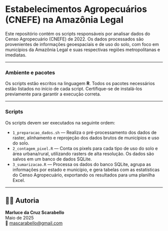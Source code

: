 # Estabelecimentos Agropecuários (CNEFE) na Amazônia Legal


Este repositório contém os scripts responsáveis por analisar dados do Censo Agropecuário (CNEFE) de 2022. Os dados processados são provenientes de informações geoespaciais e de uso do solo, com foco em municípios da Amazônia Legal e suas respectivas regiões metropolitanas e imediatas.

---

### Ambiente e pacotes

Os scripts estão escritos na linguagem **R**.
Todos os pacotes necessários estão listados no início de cada script. Certifique-se de instalá-los previamente para garantir a execução correta.

---

###  Scripts

Os scripts devem ser executados na seguinte ordem:

- `1_preparacao_dados.sh` — Realiza o pré-processamento dos dados de raster, alinhamento e reprojeção dos dados brutos de municípios e uso do solo.
- `2_contagem_pixel.R` — Conta os pixels para cada tipo de uso do solo e área urbana/rural, utilizando rasters de alta resolução. Os dados são salvos em um banco de dados SQLite.
- `3_sumarizacao.R` — Processa os dados do banco SQLite, agrupa as informações por estado e município, e gera tabelas com as estatísticas do Censo Agropecuário, exportando os resultados para uma planilha Excel.

---

## 👩‍💻 Autoria

**Marluce da Cruz Scarabello**  
Maio de 2025  
📧 mascarabello@gmail.com